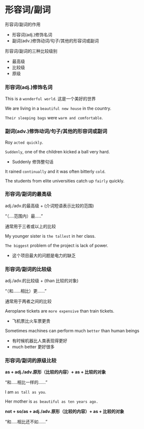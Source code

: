 # 形容词/副词

形容词/副词的作用
* 形容词(adj.)修饰名词
* 副词(adv.)修饰动词/句子/其他的形容词或副词

形容词/副词的三种比较级别
* 最高级
* 比较级
* 原级

### 形容词(adj.)修饰名词

This is a `wonderful world`. 这是一个美好的世界

We are living in a `beautiful new house` in the country.

`Their sleeping bags` were `warm and comfortable`.

### 副词(adv.)修饰动词/句子/其他的形容词或副词

Roy `acted quickly`.

`Suddenly`, one of the children kicked a ball very hard.
* Suddenly 修饰整句话

It rained `continually` and it was often bitterly `cold`.

The students from elite universities catch up `fairly` quickly.

### 形容词/副词的最高级

adj./adv.的最高级 + (介词短语表示比较的范围)

“（....范围内）最.....”

通常用于三者或以上的比较

My younger sister is `the tallest` in her class.

`The biggest` problem of the project is lack of power.
* 这个项目最大的问题是电力的缺乏 

### 形容词/副词的比较级

adj./adv.的比较级 + (than 比较的对象)

“（和......相比）更……”

通常用于两者之间的比较

Aeroplane tickets are `more expensive` than train tickets.
* 飞机票比火车票更贵

Sometimes machines can perform much `better` than human beings
* 有时候机器比人类表现得更好
* much better 更好很多

### 形容词/副词的原级比较

**as + adj./adv.原形（比较的内容）+ as + 比较的对象**

“和.....相比一样的......”

I am `as tall as you`.

Her mother is `as beautiful as ten years ago.`

**not + so/as + adj./adv.原形（比较的内容）+ as + 比较的对象**

“和.....相比还不如......”